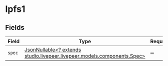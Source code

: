 # Ipfs1


## Fields

| Field                                                                                                      | Type                                                                                                       | Required                                                                                                   | Description                                                                                                |
| ---------------------------------------------------------------------------------------------------------- | ---------------------------------------------------------------------------------------------------------- | ---------------------------------------------------------------------------------------------------------- | ---------------------------------------------------------------------------------------------------------- |
| `spec`                                                                                                     | [JsonNullable<? extends studio.livepeer.livepeer.models.components.Spec>](../../models/components/Spec.md) | :heavy_minus_sign:                                                                                         | N/A                                                                                                        |